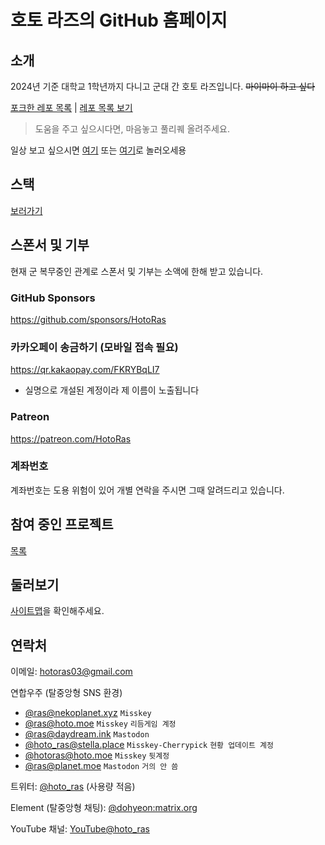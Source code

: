 # 호토 라즈의 GitHub 홈페이지
## 소개
2024년 기준 대학교 1학년까지 다니고 군대 간 호토 라즈입니다. ~~마이마이 하고 싶다~~

[포크한 레포 목록](./forklookup/) | [레포 목록 보기](https://github.com/HotoRas?tab=repositories)

> 도움을 주고 싶으시다면, 마음놓고 풀리퀘 올려주세요.

일상 보고 싶으시면 [여기](https://nekoplanet.xyz/@ras) 또는 [여기](https://hoto.moe/@ras)로 놀러오세용

## 스택
[보러가기](./stacks/)

<!--
## 스폰서
깃헙 스폰서 프로필 만들었어요! 원하시면 [여기](https://github.com/sponsors/HotoRas)에서 확인해보세요.

> 최소는 $1입니다. 해외 결제가 가능한 카드가 있어야 합니다.

## 기부
[Toss](https://toss.me/hotoras)
-->
## 스폰서 및 기부
현재 군 복무중인 관계로 스폰서 및 기부는 소액에 한해 받고 있습니다.

### GitHub Sponsors
https://github.com/sponsors/HotoRas

### 카카오페이 송금하기 (모바일 접속 필요)
https://qr.kakaopay.com/FKRYBqLI7
- 실명으로 개설된 계정이라 제 이름이 노출됩니다

### Patreon
https://patreon.com/HotoRas

### 계좌번호
계좌번호는 도용 위험이 있어 개별 연락을 주시면 그때 알려드리고 있습니다.

## 참여 중인 프로젝트
[목록](./projects/)

## 둘러보기
[사이트맵](./sitemap/)을 확인해주세요.

## 연락처
이메일: <hotoras03@gmail.com>

연합우주 (탈중앙형 SNS 환경)
- [@ras@nekoplanet.xyz](https://nekoplanet.xyz/@ras) `Misskey`
- [@ras@hoto.moe](https://hoto.moe/@ras) `Misskey` `리듬게임 계정`
- [@ras@daydream.ink](https://daydream.ink/@ras) `Mastodon`
- [@hoto_ras@stella.place](https://stella.place/@hoto_ras) `Misskey-Cherrypick` `현황 업데이트 계정`
- [@hotoras@hoto.moe](https://hoto.moe/@hotoras) `Misskey` `뒷계정`
- [@ras@planet.moe](https://planet.moe/@ras) `Mastodon` `거의 안 씀`

트위터: [@hoto_ras](https://twitter.com/hoto_ras) (사용량 적음)

Element (탈중앙형 채팅): [@dohyeon:matrix.org](https://matrix.to/#/@dohyeon:matrix.org)

YouTube 채널: [YouTube@hoto_ras](https://youtube.com/@hoto_ras)
